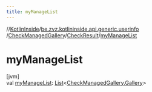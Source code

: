 ```yaml
---
title: myManageList
---
```

//[KotlinInside](../../../../index.html)/[be.zvz.kotlininside.api.generic.userinfo](../../index.html)
/[CheckManagedGallery](../index.html)/[CheckResult](index.html)/[myManageList](my-manage-list.html)

# myManageList

[jvm]\
val [myManageList](my-manage-list.html): [List](https://kotlinlang.org/api/latest/jvm/stdlib/kotlin.collections/-list/index.html)<[CheckManagedGallery.Gallery](
../-gallery/index.html)>




